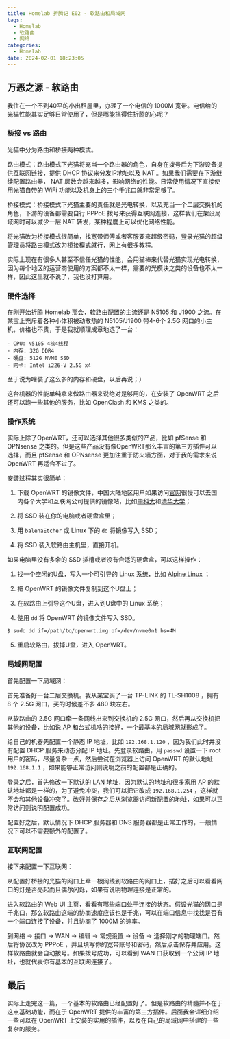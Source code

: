 ```yaml
---
title: Homelab 折腾记 E02 - 软路由和局域网
tags:
  - Homelab
  - 软路由
  - 网络
categories:
  - Homelab
date: 2024-02-01 18:23:05
---
```



## 万恶之源 - 软路由

我住在一个不到40平的小出租屋里，办理了一个电信的 1000M 宽带。电信给的光猫性能其实足够日常使用了，但是哪能挡得住折腾的心呢？

<!--more-->
### 桥接 vs 路由

光猫中分为路由和桥接两种模式。

路由模式：路由模式下光猫将充当一个路由器的角色，自身在拨号后为下游设备提供互联网链接，提供 DHCP 协议来分发IP地址以及 NAT 。如果我们需要在下游继续配置路由器， NAT 层数会越来越多，影响网络的性能。日常使用情况下直接使用光猫自带的 WiFi 功能以及机身上的三个千兆口就非常足够了。

桥接模式：桥接模式下光猫主要的责任就是光电转换，以及充当一个二层交换机的角色，下游的设备都需要自行 PPPoE 拨号来获得互联网连接，这样我们在架设局域网时可以减少一层 NAT 转发，某种程度上可以优化网络性能。

将光猫改为桥接模式很简单，找宽带师傅或者客服要来超级密码，登录光猫的超级管理员将路由模式改为桥接模式就行，网上有很多教程。

实际上现在有很多人甚至不信任光猫的性能，会用猫棒来代替光猫实现光电转换，因为每个地区的运营商使用的方案都不太一样，需要的光模块之类的设备也不太一样，因此这里就不说了，我也没打算用。

### 硬件选择

在刚开始折腾 Homelab 那会，软路由配置的主流还是 N5105 和 J1900 之流。在某宝上充斥着各种小体积被动散热的 N5105/J1900 带4-6个 2.5G 网口的小主机，价格也不贵，于是我就顺理成章地选了一台：

```
- CPU: N5105 4核4线程
- 内存: 32G DDR4
- 硬盘: 512G NVME SSD
- 网卡: Intel i226-V 2.5G x4
```

至于说为啥装了这么多的内存和硬盘，以后再说；）

这台机器的性能单纯拿来做路由器来说绝对是够用的，在安装了 OpenWRT 之后还可以跑一些其他的服务，比如 OpenClash 和 KMS 之类的。

### 操作系统

实际上除了OpenWRT，还可以选择其他很多类似的产品，比如 pfSense 和 OPNsense 之类的。但是这些产品没有像OpenWRT那么丰富的第三方插件可以选择，而且 pfSense 和 OPNsense 更加注重于防火墙方面，对于我的需求来说 OpenWRT 再适合不过了。

安装过程其实很简单：

1. 下载 OpenWRT 的镜像文件，中国大陆地区用户如果访问[官网](https://openwrt.org/downloads)很慢可以去国内各个大学和互联网公司提供的镜像站，比如[中科大](https://mirrors.ustc.edu.cn/openwrt/)和[清华大学](https://mirrors.tuna.tsinghua.edu.cn/openwrt/)；

2. 将 SSD 装在你的电脑或者硬盘盒里；

3. 用 `balenaEtcher` 或 Linux 下的 `dd` 将镜像写入 SSD；

4. 将 SSD 装入软路由主机里，直接开机。

如果电脑里没有多余的 SSD 插槽或者没有合适的硬盘盒，可以这样操作：

1. 找一个空闲的U盘，写入一个可引导的 Linux 系统，比如 [Alpine Linux](https://www.alpinelinux.org/downloads/) ；

2. 把 OpenWRT 的镜像文件复制到这个U盘上；

3. 在软路由上引导这个U盘，进入到U盘中的 Linux 系统；

4. 使用 `dd` 将 OpenWRT 的镜像文件写入 SSD。
```bash
$ sudo dd if=/path/to/openwrt.img of=/dev/nvme0n1 bs=4M
```

5. 重启软路由，拔掉U盘，进入 OpenWRT。

### 局域网配置

首先配置一下局域网：

首先准备好一台二层交换机。我从某宝买了一台 TP-LINK 的 TL-SH1008 ，拥有 8 个 2.5G 网口，买的时候差不多 480 块左右。

从软路由的 2.5G 网口牵一条网线出来到交换机的 2.5G 网口，然后再从交换机把其他的设备，比如说 AP 和台式机啥的接好，一个最基本的局域网就形成了。

给自己的机器先配置一个静态 IP 地址，比如 `192.168.1.120` ，因为我们此时并没有配置 DHCP 服务来动态分配 IP 地址。先登录软路由，用 `passwd` 设置一下 root 用户的密码，尽量复杂一点，然后尝试在浏览器上访问 OpenWRT 的默认地址 `192.168.1.1` ，如果能够正常访问则说明之前的配置都是正确的。

登录之后，首先修改一下默认的 LAN 地址，因为默认的地址和很多家用 AP 的默认地址都是一样的，为了避免冲突，我们可以把它改成 `192.168.1.254` ，这样就不会和其他设备冲突了。改好并保存之后从浏览器访问新配置的地址，如果可以正常访问则说明配置成功。

配置好之后，默认情况下 DHCP 服务器和 DNS 服务器都是正常工作的，一般情况下可以不需要额外的配置了。

### 互联网配置

接下来配置一下互联网：

从配置好桥接的光猫的网口上牵一根网线到软路由的网口上，插好之后可以看看网口的灯是否亮起而且偶尔闪烁，如果有说明物理连接是正常的。

进入软路由的 Web UI 主页，看看有哪些端口处于连接的状态。假设光猫的网口是千兆口，那么软路由这端的协商速度应该也是千兆，可以在端口信息中找找是否有一个端口连接了设备，并且协商了 1000M 的速率。

到网络 -> 接口 -> WAN -> 编辑 -> 常规设置 -> 设备 -> 选择刚才的物理端口。然后将协议改为 PPPoE ，并且填写你的宽带账号和密码，然后点击保存并应用。这样软路由就会自动拨号。如果拨号成功，可以看到 WAN 口获取到一个公网 IP 地址，也就代表你有基本的互联网连接了。

## 最后

实际上走完这一篇，一个基本的软路由已经配置好了。但是软路由的精髓并不在于这点基础功能，而在于 OpenWRT 提供的丰富的第三方插件。后面我会详细介绍一些可以在 OpenWRT 上安装的实用的插件，以及在自己的局域网中搭建的一些复杂的服务。